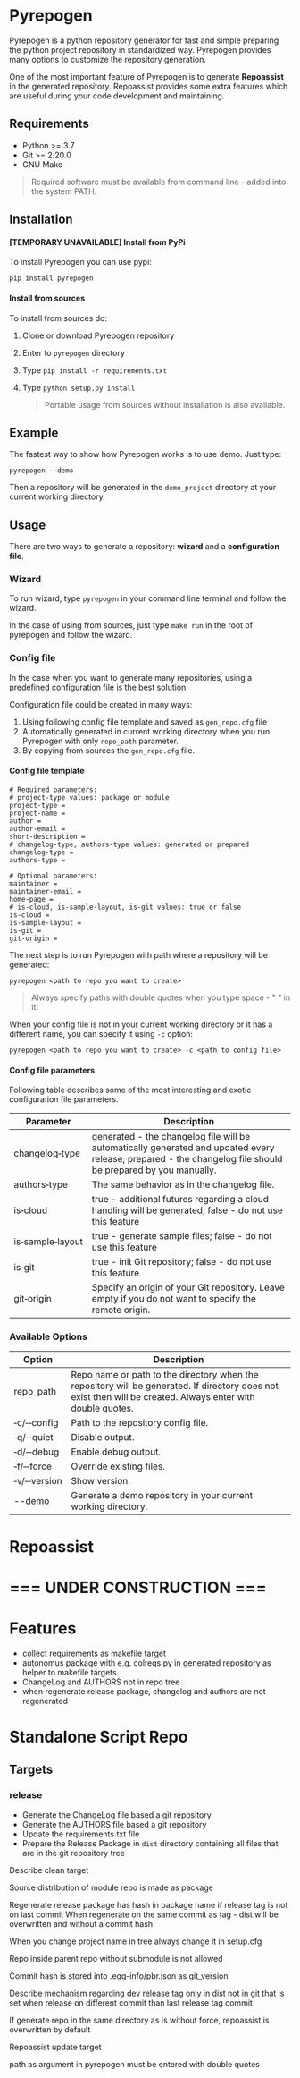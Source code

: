 # Pyrepogen
Pyrepogen is a python repository generator for fast and simple preparing the python project repository in standardized way. Pyrepogen provides many options to customize the repository generation.

One of the most important feature of Pyrepogen is to generate **Repoassist** in the generated repository. Repoassist provides some extra features which are useful during your code development and maintaining.

## Requirements

- Python >= 3.7
- Git >= 2.20.0
- GNU Make

> Required software must be available from command line - added into the system PATH.

## Installation

#### **[TEMPORARY UNAVAILABLE]** Install from PyPi

To install Pyrepogen you can use pypi: 

```
pip install pyrepogen
```

#### Install from sources

To install from sources do:

1. Clone or download Pyrepogen repository

2. Enter to `pyrepogen` directory

3. Type `pip install -r requirements.txt`

4. Type `python setup.py install`

   >  Portable usage from sources without installation is also available.

## Example

The fastest way to show how Pyrepogen works is to use demo. Just type:

```
pyrepogen --demo
```

Then a repository will be generated in the `demo_project` directory at your current working directory.

## Usage

There are two ways to generate a repository: **wizard** and a **configuration file**.

### Wizard

To run wizard, type `pyrepogen` in your command line terminal and follow the wizard.

In the case of using from sources, just type `make run` in the root of pyrepogen and follow the wizard.

### Config file

In the case when you want to generate many repositories, using a predefined configuration file is the best solution.  

Configuration file could be created in many ways:

1. Using following config file template and saved as `gen_repo.cfg` file
2. Automatically generated in current working directory when you run Pyrepogen with only `repo_path` parameter.
3. By copying from sources the `gen_repo.cfg` file.

#### Config file template

```
# Required parameters:
# project-type values: package or module
project-type = 
project-name = 
author = 
author-email = 
short-description = 
# changelog-type, authors-type values: generated or prepared
changelog-type = 
authors-type = 

# Optional parameters:
maintainer = 
maintainer-email = 
home-page = 
# is-cloud, is-sample-layout, is-git values: true or false
is-cloud = 
is-sample-layout = 
is-git = 
git-origin = 
```

The next step is to run Pyrepogen with path where a repository will be generated:

```
pyrepogen <path to repo you want to create>
```

> Always specify paths with double quotes when you type space - " " in it!

When your config file is not in your current working directory or it has a different name, you can specify it using `-c` option:

```
pyrepogen <path to repo you want to create> -c <path to config file>
```

#### Config file parameters

Following table describes some of the most interesting and exotic configuration file parameters.

| Parameter        | Description                                                  |
| ---------------- | ------------------------------------------------------------ |
| changelog&#x2011;type   | generated - the changelog file will be automatically generated and updated every release; prepared - the changelog file should be prepared by you manually. |
| authors&#x2011;type     | The same behavior as in the changelog file.                  |
| is&#x2011;cloud         | true - additional futures regarding a cloud handling will be generated; false - do not use this feature |
| is&#x2011;sample&#x2011;layout | true - generate sample files; false - do not use this feature |
| is&#x2011;git           | true - init Git repository; false - do not use this feature  |
| git&#x2011;origin       | Specify an origin of your Git repository. Leave empty if you do not want to specify the remote origin. |

### Available Options

| Option        | Description                                                  |
| ------------- | ------------------------------------------------------------ |
| repo_path   | Repo name or path to the directory when the repository will be generated. If directory does not exist then will be created. Always enter with double quotes. |
| &#x2011;c/&#x2011;&#x2011;config | Path to the repository config file. |
| &#x2011;q/&#x2011;&#x2011;quiet | Disable output. |
| &#x2011;d/&#x2011;&#x2011;debug   | Enable debug output. |
| &#x2011;f/&#x2011;&#x2011;force | Override existing files. |
| &#x2011;v/&#x2011;&#x2011;version | Show version. |
| --demo | Generate a demo repository in your current working directory. |



# Repoassist







# === UNDER CONSTRUCTION ===
# Features
- collect requirements as makefile target
- autonomus package with e.g. colreqs.py in generated repository as helper to makefile targets
- ChangeLog and AUTHORS not in repo tree
- when regenerate release package, changelog and authors are not regenerated

# Standalone Script Repo
## Targets
### release
* Generate the ChangeLog file based a git repository
* Generate the AUTHORS file based a git repository
* Update the requirements.txt file
* Prepare the Release Package in `dist` directory containing all files that are in the git repository tree

Describe clean target

Source distribution of module repo is made as package

Regenerate release package has hash in package name if release tag is not on last commit
When regenerate on the same commit as tag - dist will be overwritten and without a commit hash

When you change project name in tree always change it in setup.cfg

Repo inside parent repo without submodule is not allowed

Commit hash is stored into .egg-info/pbr.json as git_version

Describe mechanism regarding dev release tag only in dist not in git that is set when release on different commit than last release tag commit

If generate repo in the same directory as is without force, repoassist is overwritten by default

Repoassist update target

path as argument in pyrepogen must be entered with double quotes